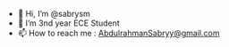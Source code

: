 - 👋 Hi, I’m @sabrysm
- 👀 I’m 3nd year ECE Student
- 📫 How to reach me : AbdulrahmanSabryy@gmail.com

<!---
sabrysm/sabrysm is a ✨ special ✨ repository because its `README.md` (this file) appears on your GitHub profile.
You can click the Preview link to take a look at your changes.
--->
